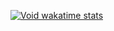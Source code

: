 [![Void wakatime stats](https://github-readme-stats.vercel.app/api/wakatime?username=Void115)](https://github.com/anuraghazra/github-readme-stats)
